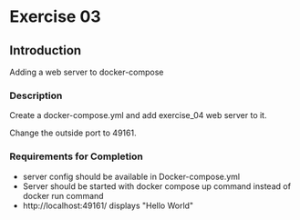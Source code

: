 # Exercise 03

## Introduction

Adding a web server to docker-compose

### Description

Create a docker-compose.yml and add exercise_04 web server to it.

Change the outside port to 49161.

### Requirements for Completion

- server config should be available in Docker-compose.yml
- Server should be started with docker compose up command instead of docker run command
- http://localhost:49161/ displays "Hello World"

